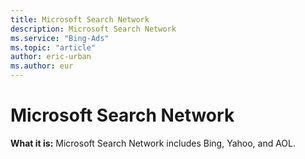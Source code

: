```yaml
---
title: Microsoft Search Network
description: Microsoft Search Network
ms.service: "Bing-Ads"
ms.topic: "article"
author: eric-urban
ms.author: eur
---
```


# Microsoft Search Network

**What it is:**  Microsoft Search Network includes Bing, Yahoo, and AOL.


